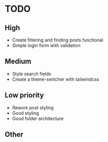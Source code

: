 # TODO

## High

- Create filtering and finding posts functional
- Simple login form with validation

## Medium

- Style search fields
- Create a theme-switcher with tailwindcss

## Low priority

- Rework post styling
- Good styling
- Good folder architecture

## Other
